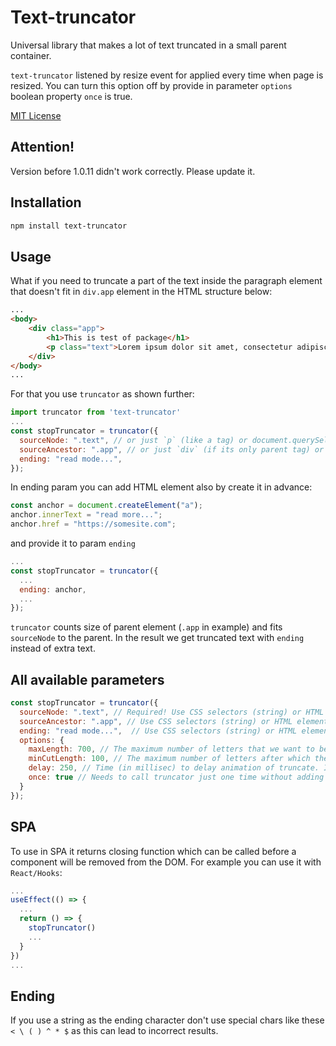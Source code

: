 # Text-truncator

Universal library that makes a lot of text truncated in a small parent container.

`text-truncator` listened by resize event for applied every time when page is resized. 
You can turn this option off by provide in parameter `options` boolean property `once` is true.

[MIT License](LICENSE.txt)

## Attention!
Version before 1.0.11 didn't work correctly. Please update it.

## Installation

```sh
npm install text-truncator
```
## Usage

What if you need to truncate a part of the text inside the paragraph element that doesn't fit in `div.app` element in the HTML structure below:
```html
...
<body>
    <div class="app">
        <h1>This is test of package</h1>
        <p class="text">Lorem ipsum dolor sit amet, consectetur adipiscing elit, sed do eiusmod tempor incididunt ut labore et dolore magna aliqua. Ut enim ad minim veniam, quis nostrud exercitation ullamco laboris nisi ut aliquip ex ea commodo consequat. Duis aute irure dolor in reprehenderit in voluptate velit esse cillum dolore eu fugiat nulla pariatur. Excepteur sint occaecat cupidatat non proident, sunt in culpa qui officia deserunt mollit anim id est laborum.</p>
    </div>
</body>
...
```
For that you use `truncator` as shown further:

```js / ts
import truncator from 'text-truncator'
...
const stopTruncator = truncator({
  sourceNode: ".text", // or just `p` (like a tag) or document.querySelector('.text') - you may provide also HTML element 
  sourceAncestor: ".app", // or just `div` (if its only parent tag) or document.querySelector('.app')
  ending: "read mode...",
});
```
In ending param you can add HTML element also by create it in advance:
```js
const anchor = document.createElement("a");
anchor.innerText = "read more...";
anchor.href = "https://somesite.com";
```
and provide it to param `ending`
```js / ts
...
const stopTruncator = truncator({
  ...
  ending: anchor,
  ...
});
```
`truncator` counts size of parent element (`.app` in example) and fits `sourceNode` to the parent. 
In the result we get truncated text with `ending` instead of extra text.

## All available parameters
```js / ts
const stopTruncator = truncator({
  sourceNode: ".text", // Required! Use CSS selectors (string) or HTML element with text inside to be truncated.
  sourceAncestor: ".app", // Use CSS selectors (string) or HTML element. By default it uses "body". This is the parent of sourceNode element.
  ending: "read mode...",  // Use CSS selectors (string) or HTML element. By default it uses ... Add instead of truncated text.
  options: {
    maxLength: 700, // The maximum number of letters that we want to be shown before truncate. By default it uses Infinity.
    minCutLength: 100, // The maximum number of letters after which the text completely disappears. By default it uses 0.
    delay: 250, // Time (in millisec) to delay animation of truncate. Inside itself truncator uses the throttling function. By default it uses 100.
    once: true // Needs to call truncator just one time without adding listener to resize event. By default it equals false.
  }
});
```

## SPA
To use in SPA it returns closing function which can be called before a component will be removed from the DOM.
For example you can use it with `React/Hooks`:
```js / ts
...
useEffect(() => {
  ...
  return () => {
    stopTruncator()
    ...
  }
})
...
```

## Ending
If you use a string as the ending character don't use special chars like these `< \ ( ) ^ * $` as this can lead to incorrect results.
